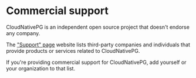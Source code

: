 # Commercial support

CloudNativePG is an independent open source project that doesn't endorse any
company.

The ["Support" page](https://cloudnative-pg.io/support/) website lists
third-party companies and individuals that provide products or services related
to CloudNativePG.

If you're providing commercial support for CloudNativePG, add yourself or your
organization to that list.

